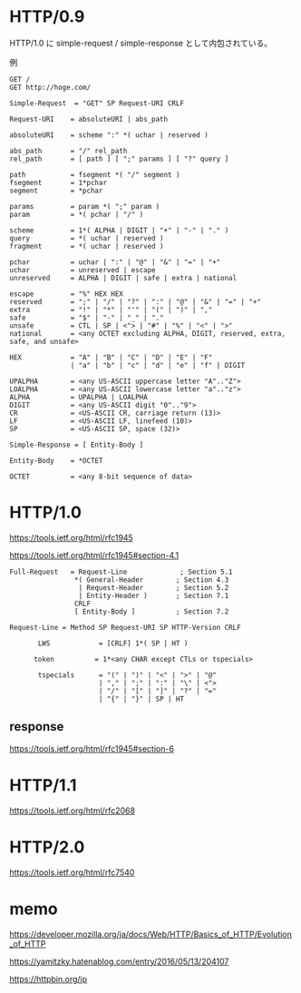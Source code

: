 # HTTP/0.9

HTTP/1.0 に simple-request / simple-response として内包されている。

例

```
GET /
GET http://hoge.com/
```

```
Simple-Request  = "GET" SP Request-URI CRLF

Request-URI    = absoluteURI | abs_path

absoluteURI    = scheme ":" *( uchar | reserved )

abs_path       = "/" rel_path
rel_path       = [ path ] [ ";" params ] [ "?" query ]

path           = fsegment *( "/" segment )
fsegment       = 1*pchar
segment        = *pchar

params         = param *( ";" param )
param          = *( pchar | "/" )

scheme         = 1*( ALPHA | DIGIT | "+" | "-" | "." )
query          = *( uchar | reserved )
fragment       = *( uchar | reserved )

pchar          = uchar | ":" | "@" | "&" | "=" | "+"
uchar          = unreserved | escape
unreserved     = ALPHA | DIGIT | safe | extra | national

escape         = "%" HEX HEX
reserved       = ";" | "/" | "?" | ":" | "@" | "&" | "=" | "+"
extra          = "!" | "*" | "'" | "(" | ")" | ","
safe           = "$" | "-" | "_" | "."
unsafe         = CTL | SP | <"> | "#" | "%" | "<" | ">"
national       = <any OCTET excluding ALPHA, DIGIT, reserved, extra, safe, and unsafe>

HEX            = "A" | "B" | "C" | "D" | "E" | "F"
               | "a" | "b" | "c" | "d" | "e" | "f" | DIGIT

UPALPHA        = <any US-ASCII uppercase letter "A".."Z">
LOALPHA        = <any US-ASCII lowercase letter "a".."z">
ALPHA          = UPALPHA | LOALPHA
DIGIT          = <any US-ASCII digit "0".."9">
CR             = <US-ASCII CR, carriage return (13)>
LF             = <US-ASCII LF, linefeed (10)>
SP             = <US-ASCII SP, space (32)>
```

```
Simple-Response = [ Entity-Body ]

Entity-Body    = *OCTET

OCTET          = <any 8-bit sequence of data>
```



# HTTP/1.0

https://tools.ietf.org/html/rfc1945

https://tools.ietf.org/html/rfc1945#section-4.1

```
Full-Request   = Request-Line             ; Section 5.1
                *( General-Header        ; Section 4.3
                 | Request-Header        ; Section 5.2
                 | Entity-Header )       ; Section 7.1
                CRLF
                [ Entity-Body ]          ; Section 7.2

Request-Line = Method SP Request-URI SP HTTP-Version CRLF
```

```
       LWS            = [CRLF] 1*( SP | HT )

      token          = 1*<any CHAR except CTLs or tspecials>

       tspecials      = "(" | ")" | "<" | ">" | "@"
                      | "," | ";" | ":" | "\" | <">
                      | "/" | "[" | "]" | "?" | "="
                      | "{" | "}" | SP | HT
```


## response

https://tools.ietf.org/html/rfc1945#section-6


# HTTP/1.1

https://tools.ietf.org/html/rfc2068

# HTTP/2.0

https://tools.ietf.org/html/rfc7540

# memo

https://developer.mozilla.org/ja/docs/Web/HTTP/Basics_of_HTTP/Evolution_of_HTTP


https://yamitzky.hatenablog.com/entry/2016/05/13/204107

https://httpbin.org/ip
